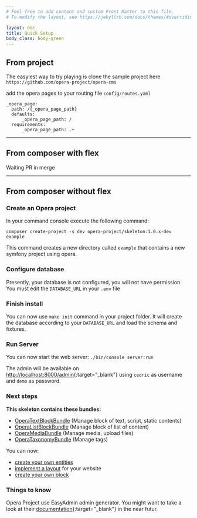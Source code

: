 ```yaml
---
# Feel free to add content and custom Front Matter to this file.
# To modify the layout, see https://jekyllrb.com/docs/themes/#overriding-theme-defaults

layout: doc
title: Quick Setup
body_class: body-green
---
```


## From project

The easyiest way to try playing is clone the sample project here `https://github.com/opera-project/opera-cms`

add the opera pages to your routing file `config/routes.yaml`
```
_opera_page:
  path: /{_opera_page_path}
  defaults:
      _opera_page_path: /
  requirements:
      _opera_page_path: .+
```

---
## From composer with flex

Waiting PR in merge

---
## From composer without flex


### Create an Opera project

In your command console execute the following command:

```
composer create-project -s dev opera-project/skeleton:1.0.x-dev example
```

This command creates a new directory called `example` that contains a new symfony project using opera.

### Configure database

Presently, your database is not configured, you will not have permission.
You must edit the `DATABASE_URL` in your `.env` file

### Finish install

You can now use `make init` command in your project folder. It will create the database according to your `DATABASE_URL` and load the schema and fixtures.

### Run Server

You can now start the web server:
`./bin/console server:run`

The admin will be available on [http://localhost:8000/admin](http://localhost:8000/admin){:target="_blank"} using `cedric` as username and `demo` as password.

### Next steps

**This skeleton contains these bundles:**

- [OperaTextBlockBundle](/OperaTextBlockBundle) (Manage block of text, script, static contents)
- [OperaListBlockBundle](OperaListBlockBundle) (Manage block of list of content)
- [OperaMediaBundle](OperaMediaBundle) (Manage media, upload files)
- [OperaTaxonomyBundle](OperaTaxonomyBundle) (Manage tags)

You can now:
- [create your own entities](/entities)
- [implement a layout](/layouts) for your website
- [create your own block](/blocks)

### Things to know

Opera Project use EasyAdmin admin generator. You might want to take a look at their [documentation](https://symfony.com/doc/current/bundles/EasyAdminBundle/index.html){:target="_blank"} in the near futur.

